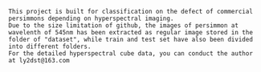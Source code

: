 	This project is built for classification on the defect of commercial persimmons depending on hyperspectral imaging.
	Due to the size limitation of github, the images of persimmon at wavelenth of 545nm has been extracted as regular image stored in the folder of "dataset", while train and test set have also been divided into different folders.
	For the detailed hyperspectral cube data, you can conduct the author at ly2dst@163.com
